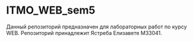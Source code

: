 # ITMO_WEB_sem5

Данный репозиторий предназначен для лабораторных работ по курсу WEB.
Репозиторий принадлежит Ястреба Елизавете М33041.
